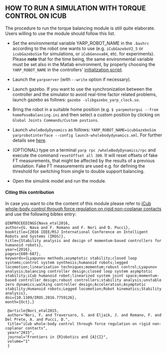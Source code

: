 
## HOW TO RUN A SIMULATION WITH TORQUE CONTROL ON ICUB

The procedure to run the torque balancing module is still quite elaborate. Users willing to use the module should follow this list.

- Set the environmental variable YARP_ROBOT_NAME in the `.bashrc` according to the robot one wants to use (e.g. `iCubGazeboV2_5` or `icubGazeboSim` for simulations, or `iCubGenova04`, etc. for experiments). Please **note** that for the time being, the same environmental variable must be set also in the Matlab environment, by properly choosing the `YARP_ROBOT_NAME` in the controllers' [initialization script](https://github.com/robotology/whole-body-controllers/blob/master/torque-controllers/momentum-based-yoga/initTorqueBalancingYoga.m).

- Launch the `yarpserver` (with `--write` option if necessary).

- Launch gazebo. If you want to use the synchronization between the controller and the simulator to avoid real-time factor related problems, launch gazebo as follows: `gazebo -slibgazebo_yarp_clock.so`.
 
- Bring the robot in a suitable home position (e.g. `$ yarpmotorgui --from homePoseBalancing.ini` and then select a custom position by clicking on `Global Joints Commands/Custom postions`.

- Launch `wholeBodyDynamics` as follows: `YARP_ROBOT_NAME=icubGazeboSim yarprobotinterface --config launch-wholebodydynamics.xml`. For further details see [here](https://github.com/robotology/codyco-modules/blob/master/doc/force_control_on_icub.md#run-wholebodydynamics-on-an-external-pc).

- (OPTIONAL) type on a terminal `yarp rpc /wholeBodyDynamics/rpc` and execute the command `resetOffset all 300`. It will reset offsets of fake FT measurements, that might be affected by the results of a previous simulation. Fake FT measurements are used e.g. for defining the threshold for switching from single to double support balancing.
 
- Open the simulink model and run the module.

#### Citing this contribution
In case you want to cite the content of this module please refer to [iCub whole-body control through force regulation on rigid non-coplanar contacts](http://journal.frontiersin.org/article/10.3389/frobt.2015.00006/abstract) and use the following bibtex entry:

```
@INPROCEEDINGS{Nava_etal2016, 
author={G. Nava and F. Romano and F. Nori and D. Pucci}, 
booktitle={2016 IEEE/RSJ International Conference on Intelligent Robots and Systems (IROS)}, 
title={Stability analysis and design of momentum-based controllers for humanoid robots}, 
year={2016}, 
pages={680-687}, 
keywords={Lyapunov methods;asymptotic stability;closed loop systems;control system synthesis;humanoid robots;legged locomotion;linearisation techniques;momentum;robust control;Lyapunov analysis;balancing controller design;closed loop system asymptotic stability;iCub humanoid robot;linearized system joint space;momentum-based controller design;robust controllers;stability analysis;unstable zero dynamics;walking controller design;Acceleration;Asymptotic stability;Humanoid robots;Legged locomotion;Robot kinematics;Stability analysis}, 
doi={10.1109/IROS.2016.7759126}, 
month={Oct},}
```

```
 @article{Nori_etal2015,
 author="Nori, F. and Traversaro, S. and Eljaik, J. and Romano, F. and Del Prete, A. and Pucci, D.",
 title="iCub whole-body control through force regulation on rigid non-coplanar contacts",
 year="2015",
 journal="Frontiers in {R}obotics and {A}{I}",
 volume="1"
 }
```
